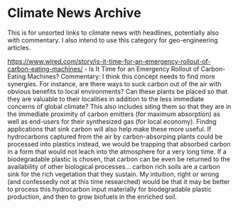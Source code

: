 # Climate News Archive

This is for unsorted links to climate news with headlines, potentially also with commentary.  I also intend to use this category for geo-engineering articles.

https://www.wired.com/story/is-it-time-for-an-emergency-rollout-of-carbon-eating-machines/ - Is It Time for an Emergency Rollout of Carbon-Eating Machines?
Commentary:  I think this concept needs to find more synergies.  For instance, are there ways to suck carbon out of the air with obvious benefits to local environments?  Can these plants be placed so that they are valuable to their localities in addition to the less immediate concerns of global climate?  This also includes siting them so that they are in the immediate proximity of carbon emitters (for maximum absorption) as well as end-users for their synthesized gas (for local economy).  Findng applications that sink carbon will also help make these more useful.  If hydrocarbons captured from the air by carbon-absorping plants could be processed into plastics instead, we would be trapping that absorbed carbon in a form that would not leach into the atmosphere for a very long time.  If a biodegradable plastic is chosen, that carbon can be even be returned to the availability of other biological processes...  carbon rich soils are a carbon sink for the rich vegetation that they sustain.  My intuition, right or wrong (and confessedly not at this time researched) would be that it may be better to process this hydrocarbon input materially for biodegradable plastic production, and then to grow biofuels in the enriched soil.